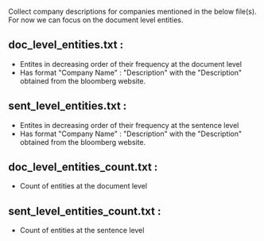 Collect company descriptions for companies mentioned in the below file(s). For now we can focus on the document level entities.

## doc_level_entities.txt :  
- Entites in decreasing order of their frequency at the document level
- Has format "Company Name" : "Description" with the "Description" obtained from the bloomberg website.
                        
## sent_level_entities.txt :
- Entites in decreasing order of their frequency at the sentence level
- Has format "Company Name" : "Description" with the "Description" obtained from the bloomberg website.
                         
## doc_level_entities_count.txt : 
- Count of entities at the document level

## sent_level_entities_count.txt : 
- Count of entities at the sentence level
